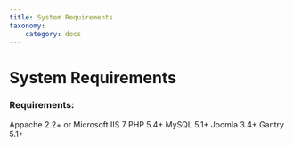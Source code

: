 ```yaml
---
title: System Requirements
taxonomy:
    category: docs
---
```


# System Requirements

### Requirements:

Appache 2.2+ or Microsoft IIS 7
PHP 5.4+
MySQL 5.1+
Joomla 3.4+
Gantry 5.1+
